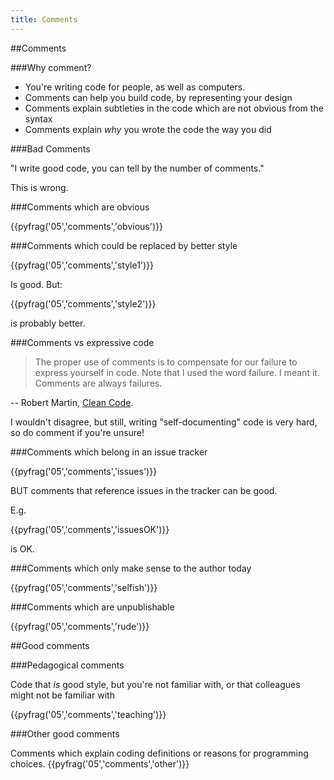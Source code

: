 ```yaml
---
title: Comments
---
```


##Comments

###Why comment?

* You're writing code for people, as well as computers.
* Comments can help you build code, by representing your design
* Comments explain subtleties in the code which are not obvious from the syntax
* Comments explain *why* you wrote the code the way you did

###Bad Comments

"I write good code, you can tell by the number of comments."

This is wrong.

###Comments which are obvious

{{pyfrag('05','comments','obvious')}}

###Comments which could be replaced by better style

{{pyfrag('05','comments','style1')}}

Is good. But:

{{pyfrag('05','comments','style2')}}

is probably better.

###Comments vs expressive code 

> The proper use of comments is to compensate for our failure to express yourself in code. 
Note that I used the word failure. I meant it. Comments are always failures.

-- Robert Martin, [Clean Code](http://www.amazon.co.uk/Clean-Code-Handbook-Software-Craftsmanship/dp/0132350882).

I wouldn't disagree, but still, writing "self-documenting" code is very hard, so do comment if you're unsure!

###Comments which belong in an issue tracker

{{pyfrag('05','comments','issues')}}

BUT comments that reference issues in the tracker can be good.

E.g.

{{pyfrag('05','comments','issuesOK')}}

is OK.

###Comments which only make sense to the author today

{{pyfrag('05','comments','selfish')}}

###Comments which are unpublishable

{{pyfrag('05','comments','rude')}}

##Good comments

###Pedagogical comments

Code that *is* good style, but you're not familiar with, or 
that colleagues might not be familiar with

{{pyfrag('05','comments','teaching')}}

###Other good comments

Comments which explain coding definitions or reasons for programming choices.
{{pyfrag('05','comments','other')}}


